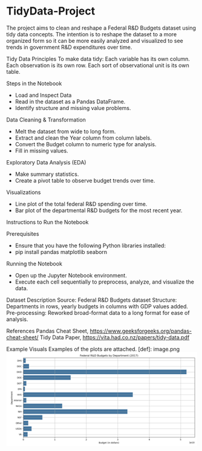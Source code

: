 # TidyData-Project
The project aims to clean and reshape a Federal R&D Budgets dataset using tidy data concepts. The intention is to reshape the dataset to a more organized form so it can be more easily analyzed and visualized to see trends in government R&D expenditures over time.

Tidy Data Principles
To make data tidy:
Each variable has its own column.
Each observation is its own row.
Each sort of observational unit is its own table.

Steps in the Notebook
- Load and Inspect Data
- Read in the dataset as a Pandas DataFrame.
- Identify structure and missing value problems.

Data Cleaning & Transformation
- Melt the dataset from wide to long form.
- Extract and clean the Year column from column labels.
- Convert the Budget column to numeric type for analysis.
- Fill in missing values.

Exploratory Data Analysis (EDA)
- Make summary statistics.
- Create a pivot table to observe budget trends over time.

Visualizations
- Line plot of the total federal R&D spending over time.
- Bar plot of the departmental R&D budgets for the most recent year.

Instructions to Run the Notebook

Prerequisites
- Ensure that you have the following Python libraries installed:
- pip install pandas matplotlib seaborn

Running the Notebook
- Open up the Jupyter Notebook environment.
- Execute each cell sequentially to preprocess, analyze, and visualize the data.

Dataset Description
Source: Federal R&D Budgets dataset
Structure: Departments in rows, yearly budgets in columns with GDP values added.
Pre-processing: Reworked broad-format data to a long format for ease of analysis.

References
Pandas Cheat Sheet, https://www.geeksforgeeks.org/pandas-cheat-sheet/
Tidy Data Paper, https://vita.had.co.nz/papers/tidy-data.pdf 

Example Visuals
Examples of the plots are attached. 
[def]: image.png 
![alt text](image-1.png)